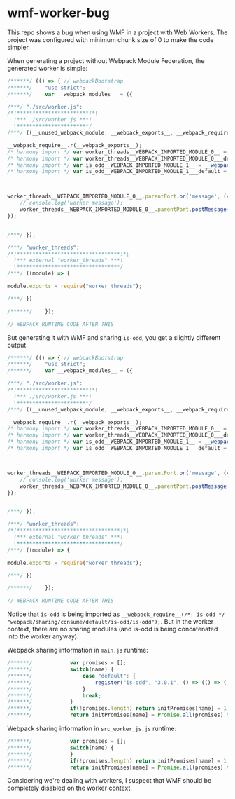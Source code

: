 # wmf-worker-bug


This repo shows a bug when using WMF in a project with Web Workers. The project was configured with minimum chunk size of 0 to make the code simpler.

When generating a project without Webpack Module Federation, the generated worker is simple:


```js
/******/ (() => { // webpackBootstrap
/******/ 	"use strict";
/******/ 	var __webpack_modules__ = ({

/***/ "./src/worker.js":
/*!***********************!*\
  !*** ./src/worker.js ***!
  \***********************/
/***/ ((__unused_webpack_module, __webpack_exports__, __webpack_require__) => {

__webpack_require__.r(__webpack_exports__);
/* harmony import */ var worker_threads__WEBPACK_IMPORTED_MODULE_0__ = __webpack_require__(/*! worker_threads */ "worker_threads");
/* harmony import */ var worker_threads__WEBPACK_IMPORTED_MODULE_0___default = /*#__PURE__*/__webpack_require__.n(worker_threads__WEBPACK_IMPORTED_MODULE_0__);
/* harmony import */ var is_odd__WEBPACK_IMPORTED_MODULE_1__ = __webpack_require__(/*! is-odd */ "./node_modules/is-odd/index.js");
/* harmony import */ var is_odd__WEBPACK_IMPORTED_MODULE_1___default = /*#__PURE__*/__webpack_require__.n(is_odd__WEBPACK_IMPORTED_MODULE_1__);



worker_threads__WEBPACK_IMPORTED_MODULE_0__.parentPort.on('message', (v) => {
    // console.log('worker message');
    worker_threads__WEBPACK_IMPORTED_MODULE_0__.parentPort.postMessage(is_odd__WEBPACK_IMPORTED_MODULE_1___default()(v.isOdd));
});


/***/ }),

/***/ "worker_threads":
/*!*********************************!*\
  !*** external "worker_threads" ***!
  \*********************************/
/***/ ((module) => {

module.exports = require("worker_threads");

/***/ })

/******/ 	});

// WEBPACK RUNTIME CODE AFTER THIS
```


But generating it with WMF and sharing `is-odd`, you get a slightly different output.

```js
/******/ (() => { // webpackBootstrap
/******/ 	"use strict";
/******/ 	var __webpack_modules__ = ({

/***/ "./src/worker.js":
/*!***********************!*\
  !*** ./src/worker.js ***!
  \***********************/
/***/ ((__unused_webpack_module, __webpack_exports__, __webpack_require__) => {

__webpack_require__.r(__webpack_exports__);
/* harmony import */ var worker_threads__WEBPACK_IMPORTED_MODULE_0__ = __webpack_require__(/*! worker_threads */ "worker_threads");
/* harmony import */ var worker_threads__WEBPACK_IMPORTED_MODULE_0___default = /*#__PURE__*/__webpack_require__.n(worker_threads__WEBPACK_IMPORTED_MODULE_0__);
/* harmony import */ var is_odd__WEBPACK_IMPORTED_MODULE_1__ = __webpack_require__(/*! is-odd */ "webpack/sharing/consume/default/is-odd/is-odd");
/* harmony import */ var is_odd__WEBPACK_IMPORTED_MODULE_1___default = /*#__PURE__*/__webpack_require__.n(is_odd__WEBPACK_IMPORTED_MODULE_1__);



worker_threads__WEBPACK_IMPORTED_MODULE_0__.parentPort.on('message', (v) => {
    // console.log('worker message');
    worker_threads__WEBPACK_IMPORTED_MODULE_0__.parentPort.postMessage(is_odd__WEBPACK_IMPORTED_MODULE_1___default()(v.isOdd));
});


/***/ }),

/***/ "worker_threads":
/*!*********************************!*\
  !*** external "worker_threads" ***!
  \*********************************/
/***/ ((module) => {

module.exports = require("worker_threads");

/***/ })

/******/ 	});

// WEBPACK RUNTIME CODE AFTER THIS
```


Notice that `is-odd` is being imported as `__webpack_require__(/*! is-odd */ "webpack/sharing/consume/default/is-odd/is-odd");`. But in the worker context, there are no sharing modules (and is-odd is being concatenated into the worker anyway).


Webpack sharing information in `main.js` runtime:

```js
/******/ 			var promises = [];
/******/ 			switch(name) {
/******/ 				case "default": {
/******/ 					register("is-odd", "3.0.1", () => (() => (__webpack_require__(/*! ./node_modules/is-odd/index.js */ "./node_modules/is-odd/index.js"))), 1);
/******/ 				}
/******/ 				break;
/******/ 			}
/******/ 			if(!promises.length) return initPromises[name] = 1;
/******/ 			return initPromises[name] = Promise.all(promises).then(() => (initPromises[name] = 1));
```

Webpack sharing information in `src_worker_js.js` runtime:

```js
/******/ 			var promises = [];
/******/ 			switch(name) {
/******/ 			}
/******/ 			if(!promises.length) return initPromises[name] = 1;
/******/ 			return initPromises[name] = Promise.all(promises).then(() => (initPromises[name] = 1));
```

Considering we're dealing with workers, I suspect that WMF should be completely disabled on the worker context.



